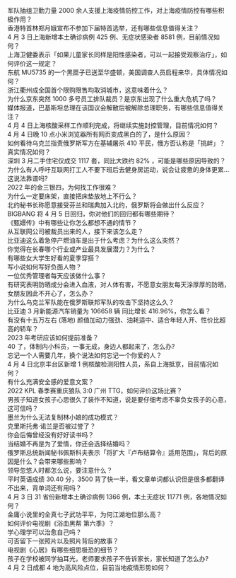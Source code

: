 军队抽组卫勤力量 2000 余人支援上海疫情防控工作，对上海疫情防控有哪些积极作用？  
香港特首林郑月娥宣布不参加下届特首选举，还有哪些信息值得关注？  
4 月 3 日上海新增本土确诊病例 425 例、无症状感染者 8581 例，目前情况如何？  
上海卫健委表示「如果儿童家长同样是阳性感染者，可以一起接受观察治疗」，如何评价这一规定？  
东航 MU5735 的一个黑匣子已送至华盛顿，美国调查人员启程来华，具体情况如何？  
浙江衢州成全国首个限购限售均取消城市，这意味着什么？  
为什么京东突然 1000 多号员工排队裁员？是京东出现了什么重大危机了吗？  
媒体报道，巴基斯坦总理在该国议会解散后被解除总理职务，有哪些信息值得关注？  
4 月 4 日上海核酸采样工作顺利完成，将继续实施封控管理，目前情况如何？  
4 月 4 日晚 10 点小米浏览器所有网页变成黑白的了，是什么原因？  
如何看待乌克兰指责俄罗斯军方在基辅屠杀 410 平民，俄方否认称是「挑衅」？真实情况如何？  
深圳 3 月二手住宅仅成交 1117 套，同比大跌约 82% ，可能是哪些原因导致的？  
为什么有人呼吁互联网打工人不要下班后去健身房运动，说会让疲惫的身体更累…这说法靠谱吗?  
2022 年的金三银四，为何找工作很难？  
为什么一定要床架，直接把床垫放地上不行么？  
北约秘书长称愿意接受芬兰和瑞典加入北约，俄罗斯将会做出什么反应？  
BIGBANG 将 4 月 5 日回归，你对他们的回归都有哪些期待？  
《甄嬛传》中有哪些让你怎么都想不通的情节？  
从互联网公司被裁员出来的人，接下来该怎么走？  
比亚迪这么着急停产燃油车是出于什么考虑？为什么这么突然？  
你觉得在长春哪个行业或产业最具发展潜力？为什么？  
有哪些女大学生好看的夏季穿搭？  
写小说如何写好负面人物？  
一位优秀管理者每天应该做什么事？  
有研究表明防晒成分会进入血液，对人体有害，不愿意女朋友每天涂厚厚的防晒，女朋友因此不开心了，怎么办？  
为什么乌克兰军队能在俄罗斯联邦军队的攻击下坚持这么久？  
比亚迪 3 月新能源汽车销量为 106658 辆 同比增长 416.96%，你怎么看？  
有没有十五万左右 (落地) 颜值加动力强劲、油耗适中、适合年轻人开、性价比超高的轿车？  
2023 年考研应该如何提前准备？  
40 了，体制内小科员，一事无成，身边人都起来了，怎么办?  
忘记一个人需要几年，换个说法如何忘记一个你爱的人？  
4 月 4 日北京丰台区新增 1 例核酸检测阳性人员，系自上海抵京，目前情况如何？  
有什么充满安全感的爱意文案？  
2022 KPL 春季赛重庆狼队 3:0 广州 TTG，如何评价这场比赛？  
男孩子知道女孩子心思很久了装作不知道，说是要仔细考虑不辜负女孩子的心意，这可信吗？  
墨兰为什么无法复制林小娘的成功模式？  
克里斯托弗·诺兰是否被过誉了？  
你会后悔曾经没有好好读书吗？  
当结婚不再是为了爱情，你还会选择结婚吗？  
俄罗斯总统新闻秘书佩斯科夫表示「将扩大『卢布结算令』适用范围」，背后的原因是什么？会带来哪些影响？  
领导忽悠人时都怎么说，要注意什么？  
平时英语成绩 30.40 分，3500 背了快一半，看文章单词都认识但是很多都翻译不出来，背单词还有用吗？  
4 月 3 日 31 省份新增本土确诊病例 1366 例，本土无症状 11771 例，各地情况如何？  
金庸小说里的全真七子武功平平，为何江湖地位那么高？  
如何评价电视剧《浴血黑帮 第六季》？  
学心理学可以治愈自己吗？  
可否留下一张照片以及照片背后的故事？  
电视剧《心居》有哪些细思极恐的细节？  
孩子在学校被同学抽耳光，老师要求孩子不告诉家长，家长知道了怎么办?  
4 月 2 日成都 4 地为高风险点位，目前当地疫情形势如何？  
